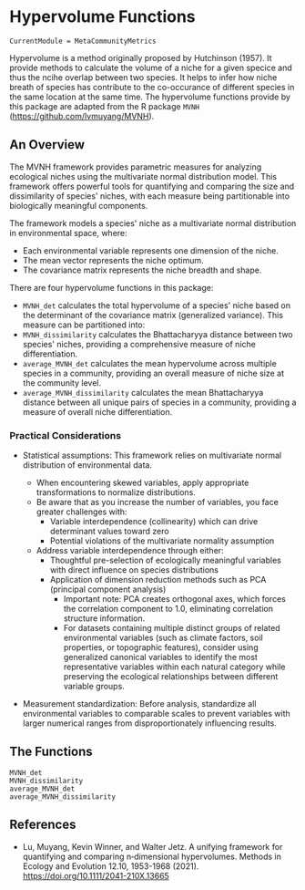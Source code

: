 # Hypervolume Functions
```@meta
CurrentModule = MetaCommunityMetrics
```
Hypervolume is a method originally proposed by Hutchinson (1957). It provide methods to calculate the volume of a niche for a given specice and thus the ncihe overlap between two species. It helps to infer how niche breath of species has contribute to the co-occurance of different species in the same location at the same time. The hypervolume functions provide by this package are adapted from the R package `MVNH` (https://github.com/lvmuyang/MVNH).

## An Overview
The MVNH framework provides parametric measures for analyzing ecological niches using the multivariate normal distribution model. This framework offers powerful tools for quantifying and comparing the size and dissimilarity of species' niches, with each measure being partitionable into biologically meaningful components.

The framework models a species' niche as a multivariate normal distribution in environmental space, where:
- Each environmental variable represents one dimension of the niche.
- The mean vector represents the niche optimum.
- The covariance matrix represents the niche breadth and shape.

There are four hypervolume functions in this package:
- `MVNH_det` calculates the total hypervolume of a species' niche based on the determinant of the covariance matrix (generalized variance). This measure can be partitioned into:
- `MVNH_dissimilarity` calculates the Bhattacharyya distance between two species' niches, providing a comprehensive measure of niche differentiation. 
- `average_MVNH_det` calculates the mean hypervolume across multiple species in a community, providing an overall measure of niche size at the community level.
- `average_MVNH_dissimilarity` calculates the mean Bhattacharyya distance between all unique pairs of species in a community, providing a measure of overall niche differentiation.

### Practical Considerations
- Statistical assumptions: This framework relies on multivariate normal distribution of environmental data.
    - When encountering skewed variables, apply appropriate transformations to normalize distributions.
    - Be aware that as you increase the number of variables, you face greater challenges with:
        - Variable interdependence (collinearity) which can drive determinant values toward zero
        - Potential violations of the multivariate normality assumption
    - Address variable interdependence through either:
        - Thoughtful pre-selection of ecologically meaningful variables with direct influence on species distributions
        - Application of dimension reduction methods such as PCA (principal component analysis)
            - Important note: PCA creates orthogonal axes, which forces the correlation component to 1.0, eliminating correlation structure information.
            - For datasets containing multiple distinct groups of related environmental variables (such as climate factors, soil properties, or topographic features), consider using generalized canonical variables to identify the most representative variables within each natural category while preserving the ecological relationships between different variable groups.

- Measurement standardization: Before analysis, standardize all environmental variables to comparable scales to prevent variables with larger numerical ranges from disproportionately influencing results.

## The Functions
```@docs
MVNH_det
MVNH_dissimilarity
average_MVNH_det
average_MVNH_dissimilarity
```
## References
- Lu, Muyang, Kevin Winner, and Walter Jetz. A unifying framework for quantifying and comparing n‐dimensional hypervolumes. Methods in Ecology and Evolution 12.10, 1953-1968 (2021). https://doi.org/10.1111/2041-210X.13665
